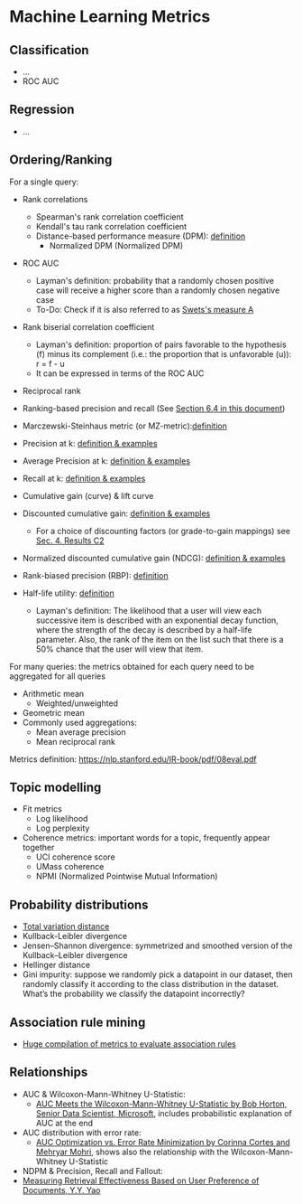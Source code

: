 
# Machine Learning Metrics
## Classification
- ...
- ROC AUC

## Regression
- ...

## Ordering/Ranking

For a single query:
- Rank correlations
  - Spearman's rank correlation coefficient
  - Kendall's tau rank correlation coefficient
  - Distance-based performance measure (DPM): [definition](https://core.ac.uk/download/pdf/191177829.pdf)
    - Normalized DPM (Normalized DPM)
- ROC AUC
  - Layman's definition: probability that a randomly chosen positive case will receive a higher score than a randomly chosen negative case
  - To-Do: Check if it is also referred to as [Swets's measure A](https://apps.dtic.mil/dtic/tr/fulltext/u2/656340.pdf) 
- Rank biserial correlation coefficient
  - Layman's definition: proportion of pairs favorable to the hypothesis (f) minus its complement (i.e.: the proportion that is unfavorable (u)): r = f - u
  - It can be expressed in terms of the ROC AUC
- Reciprocal rank
- Ranking-based precision and recall (See [Section 6.4 in this document](https://core.ac.uk/download/pdf/191177829.pdf))
- Marczewski-Steinhaus metric (or MZ-metric):[definition](http://matwbn.icm.edu.pl/ksiazki/cm/cm6/cm6141.pdf)


- Precision at k: [definition & examples](https://ils.unc.edu/courses/2013_spring/inls509_001/lectures/10-EvaluationMetrics.pdf)
- Average Precision at k: [definition & examples](https://ils.unc.edu/courses/2013_spring/inls509_001/lectures/10-EvaluationMetrics.pdf)
- Recall at k: [definition & examples](https://ils.unc.edu/courses/2013_spring/inls509_001/lectures/10-EvaluationMetrics.pdf)
- Cumulative gain (curve) & lift curve
- Discounted cumulative gain: [definition & examples](https://ils.unc.edu/courses/2013_spring/inls509_001/lectures/10-EvaluationMetrics.pdf)
  - For a choice of discounting factors (or grade-to-gain mappings) see [Sec. 4. Results C2](http://ir.ii.uam.es/pubs/irj2020.pdf)
- Normalized discounted cumulative gain (NDCG): [definition & examples](https://ils.unc.edu/courses/2013_spring/inls509_001/lectures/10-EvaluationMetrics.pdf)
- Rank-biased precision (RBP): [definition](https://dl.acm.org/doi/10.1145/1416950.1416952)
- Half-life utility: [definition](https://doi.org/10.1145/963770.963772)
  - Layman's definition: The likelihood that a user will view each successive item is described with an exponential decay function, where the strength of the decay is described by a half-life parameter. Also, the rank of the item on the list such that there is a 50% chance that the user will view that item.

For many queries: the metrics obtained for each query need to be aggregated for all queries
- Arithmetic mean
  - Weighted/unweighted 
- Geometric mean
- Commonly used aggregations:
  - Mean average precision
  - Mean reciprocal rank

Metrics definition: https://nlp.stanford.edu/IR-book/pdf/08eval.pdf

## Topic modelling
- Fit metrics
  - Log likelihood
  - Log perplexity 
- Coherence metrics: important words for a topic, frequently appear together 
  - UCI coherence score
  - UMass coherence
  - NPMI (Normalized Pointwise Mutual Information)

## Probability distributions
- [Total variation distance](https://en.wikipedia.org/wiki/Total_variation_distance_of_probability_measures)
- Kullback-Leibler divergence
- Jensen–Shannon divergence: symmetrized and smoothed version of the Kullback–Leibler divergence
- Hellinger distance
- Gini impurity: suppose we randomly pick a datapoint in our dataset, then randomly classify it according to the class distribution in the dataset. What’s the probability we classify the datapoint incorrectly?

## Association rule mining
- [Huge compilation of metrics to evaluate association rules](https://michael.hahsler.net/research/association_rules/measures.html)

## Relationships
- AUC & Wilcoxon-Mann-Whitney U-Statistic:
  - [AUC Meets the Wilcoxon-Mann-Whitney U-Statistic by Bob Horton, Senior Data Scientist, Microsoft](https://blog.revolutionanalytics.com/2017/03/auc-meets-u-stat.html), includes probabilistic explanation of AUC at the end
- AUC distribution with error rate:
  - [AUC Optimization vs. Error Rate Minimization by Corinna Cortes and Mehryar Mohri](https://papers.nips.cc/paper/2518-auc-optimization-vs-error-rate-minimization.pdf), shows also the relationship with the Wilcoxon-Mann-Whitney U-Statistic 
- NDPM & Precision, Recall and Fallout:
 - [Measuring Retrieval Effectiveness Based on User Preference of Documents, Y.Y. Yao](https://core.ac.uk/download/pdf/191177829.pdf)
